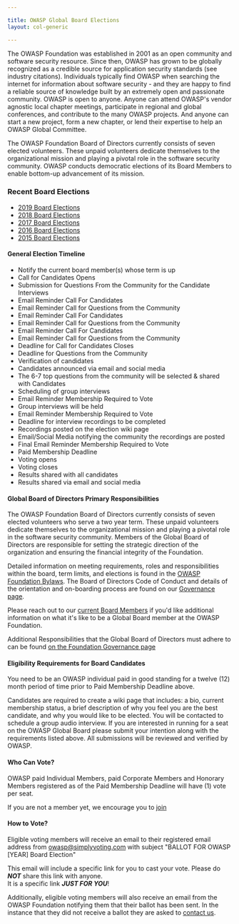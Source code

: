 ```yaml
---

title: OWASP Global Board Elections
layout: col-generic

---
```


The OWASP Foundation was established in 2001 as an open community and software security resource. Since then, OWASP has 
grown to be globally recognized as a credible source for application security standards (see industry citations). Individuals 
typically find OWASP when searching the internet for information about software security - and they are happy to find a 
reliable source of knowledge built by an extremely open and passionate community. OWASP is open to anyone. Anyone can attend 
OWASP's vendor agnostic local chapter meetings, participate in regional and global conferences, and contribute to the many 
OWASP projects. And anyone can start a new project, form a new chapter, or lend their expertise to help an OWASP Global Committee.

The OWASP Foundation Board of Directors currently consists of seven elected volunteers. These unpaid volunteers dedicate 
themselves to the organizational mission and playing a pivotal role in the software security community. OWASP conducts democratic 
elections of its Board Members to enable bottom-up advancement of its mission.

### Recent Board Elections
<!-- todo: change this to read from elections -->
* [2019 Board Elections](elections/2019_elections)
* [2018 Board Elections](elections/2018_elections)
* [2017 Board Elections](elections/2017_elections)
* [2016 Board Elections](elections/2016_elections)
* [2015 Board Elections](elections/2015_elections)


#### General Election Timeline

* Notify the current board member(s) whose term is up
* Call for Candidates Opens
* Submission for Questions From the Community for the Candidate Interviews
* Email Reminder Call For Candidates
* Email Reminder Call for Questions from the Community
* Email Reminder Call For Candidates
* Email Reminder Call for Questions from the Community
* Email Reminder Call For Candidates
* Email Reminder Call for Questions from the Community
* Deadline for Call for Candidates Closes 
* Deadline for Questions from the Community 
* Verification of candidates
* Candidates announced via email and social media
* The 6-7 top questions from the community will be selected & shared with Candidates 
* Scheduling of group interviews
* Email Reminder Membership Required to Vote
* Group interviews will be held 
* Email Reminder Membership Required to Vote
* Deadline for interview recordings to be completed 
* Recordings posted on the election wiki page
* Email/Social Media notifying the community the recordings are posted
* Final Email Reminder Membership Required to Vote
* Paid Membership Deadline
* Voting opens
* Voting closes
* Results shared with all candidates
* Results shared via email and social media

#### Global Board of Directors Primary Responsibilities

The OWASP Foundation Board of Directors currently consists of seven elected volunteers who serve a two year term. These unpaid volunteers dedicate themselves to the organizational mission and playing a pivotal role in the software security community. Members of the Global Board of Directors are responsible for setting the strategic direction of the organization and ensuring the financial integrity of the Foundation.

Detailed information on meeting requirements, roles and responsibilities within the board, term limits, and elections is found in the [OWASP Foundation Bylaws](#).  The Board of Directors Code of Conduct and details of the orientation and on-boarding process are found on our [Governance page](#).

Please reach out to our [current Board Members](/www-board/) if you'd like additional information on what it's like to be a Global Board member at the OWASP Foundation.

Additional Responsibilities that the Global Board of Directors must adhere to can be found [on the Foundation Governance page](#)

<!-- May need to include some representation of this  '''[[OWASP Board History|Board History]]''' -->

#### Eligibility Requirements for Board Candidates
You need to be an OWASP individual paid in good standing for a twelve (12) month period of time prior to Paid Membership Deadline above.
 
Candidates are required to create a wiki page that includes: a bio, current membership status, a brief description of why you feel 
you are the best candidate, and why you would like to be elected. You will be contacted to schedule a group audio interview. 
If you are interested in running for a seat on the OWASP Global Board please submit your intention along with the requirements 
listed above. All submissions will be reviewed and verified by OWASP.  

#### Who Can Vote?
OWASP paid Individual Members, paid Corporate Members and Honorary Members registered as of the Paid Membership Deadline will have 
(1) vote per seat. 

If you are not a member yet, we encourage you to [join](/membership/)

#### How to Vote?
Eligible voting members will receive an email to their registered email address from owasp@simplyvoting.com with subject 
"BALLOT FOR OWASP [YEAR] Board Election" 

This email will include a specific link for you to cast your vote.  Please do ***NOT*** share this link with anyone.  
It is a specific link ***JUST FOR YOU***! 

Additionally, eligible voting members will also receive an email from the OWASP Foundation notifying them that their ballot has 
been sent. In the instance that they did not receive a ballot they are asked to [contact us](https://owasporg.atlassian.net/servicedesk/customer/portal/7/group/18/create/72).

